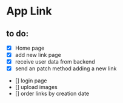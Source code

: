 # App Link

## to do:
- [x] Home page
- [x] add new link page
- [x] receive user data from backend
- [x] send an patch method adding a new link
- [] login page
- [] upload images
- [] order links by creation date